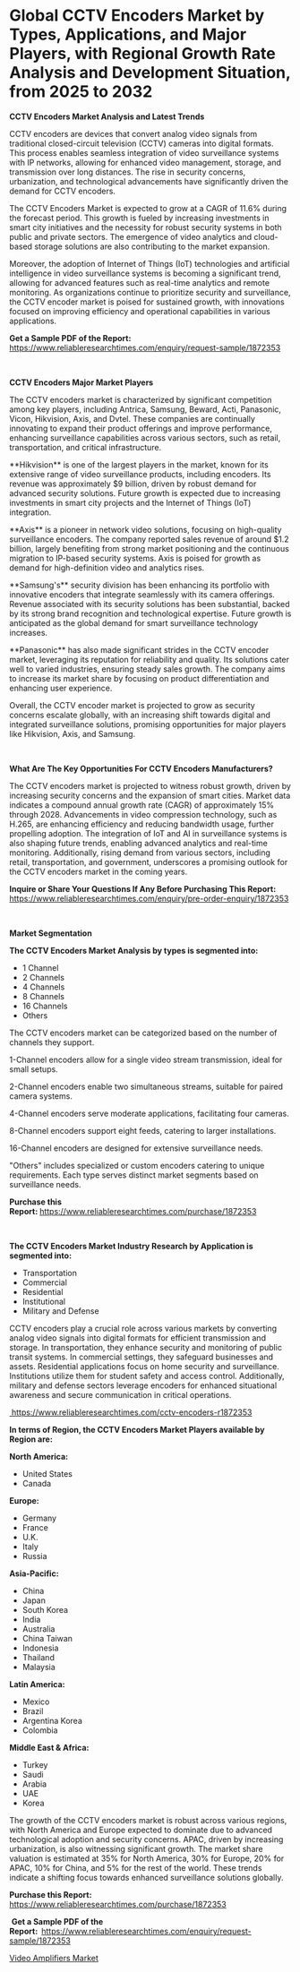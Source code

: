 <p><h1>Global CCTV Encoders Market by Types, Applications, and Major Players, with Regional Growth Rate Analysis and Development Situation, from 2025 to 2032</h1></p><p><strong>CCTV Encoders Market Analysis and Latest Trends</strong></p>
<p><p>CCTV encoders are devices that convert analog video signals from traditional closed-circuit television (CCTV) cameras into digital formats. This process enables seamless integration of video surveillance systems with IP networks, allowing for enhanced video management, storage, and transmission over long distances. The rise in security concerns, urbanization, and technological advancements have significantly driven the demand for CCTV encoders.</p><p>The CCTV Encoders Market is expected to grow at a CAGR of 11.6% during the forecast period. This growth is fueled by increasing investments in smart city initiatives and the necessity for robust security systems in both public and private sectors. The emergence of video analytics and cloud-based storage solutions are also contributing to the market expansion. </p><p>Moreover, the adoption of Internet of Things (IoT) technologies and artificial intelligence in video surveillance systems is becoming a significant trend, allowing for advanced features such as real-time analytics and remote monitoring. As organizations continue to prioritize security and surveillance, the CCTV encoder market is poised for sustained growth, with innovations focused on improving efficiency and operational capabilities in various applications.</p></p>
<p><strong>Get a Sample PDF of the Report:&nbsp;</strong> <a href="https://www.reliableresearchtimes.com/enquiry/request-sample/1872353?utm_campaign=1933&utm_medium=2&utm_source=Github&utm_content=ia&utm_term=12022025&utm_id=cctv-encoders">https://www.reliableresearchtimes.com/enquiry/request-sample/1872353</a></p>
<p>&nbsp;</p>
<p><strong>CCTV Encoders Major Market Players</strong></p>
<p><p>The CCTV encoders market is characterized by significant competition among key players, including Antrica, Samsung, Beward, Acti, Panasonic, Vicon, Hikvision, Axis, and Dvtel. These companies are continually innovating to expand their product offerings and improve performance, enhancing surveillance capabilities across various sectors, such as retail, transportation, and critical infrastructure.</p><p>**Hikvision** is one of the largest players in the market, known for its extensive range of video surveillance products, including encoders. Its revenue was approximately $9 billion, driven by robust demand for advanced security solutions. Future growth is expected due to increasing investments in smart city projects and the Internet of Things (IoT) integration.</p><p>**Axis** is a pioneer in network video solutions, focusing on high-quality surveillance encoders. The company reported sales revenue of around $1.2 billion, largely benefiting from strong market positioning and the continuous migration to IP-based security systems. Axis is poised for growth as demand for high-definition video and analytics rises.</p><p>**Samsung's** security division has been enhancing its portfolio with innovative encoders that integrate seamlessly with its camera offerings. Revenue associated with its security solutions has been substantial, backed by its strong brand recognition and technological expertise. Future growth is anticipated as the global demand for smart surveillance technology increases.</p><p>**Panasonic** has also made significant strides in the CCTV encoder market, leveraging its reputation for reliability and quality. Its solutions cater well to varied industries, ensuring steady sales growth. The company aims to increase its market share by focusing on product differentiation and enhancing user experience.</p><p>Overall, the CCTV encoder market is projected to grow as security concerns escalate globally, with an increasing shift towards digital and integrated surveillance solutions, promising opportunities for major players like Hikvision, Axis, and Samsung.</p></p>
<p>&nbsp;</p>
<p><strong>What Are The Key Opportunities For CCTV Encoders Manufacturers?</strong></p>
<p><p>The CCTV encoders market is projected to witness robust growth, driven by increasing security concerns and the expansion of smart cities. Market data indicates a compound annual growth rate (CAGR) of approximately 15% through 2028. Advancements in video compression technology, such as H.265, are enhancing efficiency and reducing bandwidth usage, further propelling adoption. The integration of IoT and AI in surveillance systems is also shaping future trends, enabling advanced analytics and real-time monitoring. Additionally, rising demand from various sectors, including retail, transportation, and government, underscores a promising outlook for the CCTV encoders market in the coming years.</p></p>
<p><strong>Inquire or Share Your Questions If Any Before Purchasing This Report:</strong> <a href="https://www.reliableresearchtimes.com/enquiry/pre-order-enquiry/1872353?utm_campaign=1933&utm_medium=2&utm_source=Github&utm_content=ia&utm_term=12022025&utm_id=cctv-encoders">https://www.reliableresearchtimes.com/enquiry/pre-order-enquiry/1872353</a></p>
<p>&nbsp;</p>
<p><strong>Market Segmentation</strong></p>
<p><strong>The CCTV Encoders Market Analysis by types is segmented into:</strong></p>
<p><ul><li>1 Channel</li><li>2 Channels</li><li>4 Channels</li><li>8 Channels</li><li>16 Channels</li><li>Others</li></ul></p>
<p><p>The CCTV encoders market can be categorized based on the number of channels they support. </p><p>1-Channel encoders allow for a single video stream transmission, ideal for small setups. </p><p>2-Channel encoders enable two simultaneous streams, suitable for paired camera systems. </p><p>4-Channel encoders serve moderate applications, facilitating four cameras. </p><p>8-Channel encoders support eight feeds, catering to larger installations. </p><p>16-Channel encoders are designed for extensive surveillance needs. </p><p>"Others" includes specialized or custom encoders catering to unique requirements. Each type serves distinct market segments based on surveillance needs.</p></p>
<p><strong>Purchase this Report:&nbsp;</strong><a href="https://www.reliableresearchtimes.com/purchase/1872353?utm_campaign=1933&utm_medium=2&utm_source=Github&utm_content=ia&utm_term=12022025&utm_id=cctv-encoders">https://www.reliableresearchtimes.com/purchase/1872353</a></p>
<p>&nbsp;</p>
<p><strong>The CCTV Encoders Market Industry Research by Application is segmented into:</strong></p>
<p><ul><li>Transportation</li><li>Commercial</li><li>Residential</li><li>Institutional</li><li>Military and Defense</li></ul></p>
<p><p>CCTV encoders play a crucial role across various markets by converting analog video signals into digital formats for efficient transmission and storage. In transportation, they enhance security and monitoring of public transit systems. In commercial settings, they safeguard businesses and assets. Residential applications focus on home security and surveillance. Institutions utilize them for student safety and access control. Additionally, military and defense sectors leverage encoders for enhanced situational awareness and secure communication in critical operations.</p></p>
<p><a href="https://www.reliableresearchtimes.com/cctv-encoders-r1872353?utm_campaign=1933&utm_medium=2&utm_source=Github&utm_content=ia&utm_term=12022025&utm_id=cctv-encoders">&nbsp;https://www.reliableresearchtimes.com/cctv-encoders-r1872353</a></p>
<p><strong>In terms of Region, the CCTV Encoders Market Players available by Region are:</strong></p>
<p>
    <p> <strong> North America: </strong>
        <ul>
            <li>United States</li>
            <li>Canada</li>
        </ul>
        </p> 
    <p> <strong> Europe: </strong>
        <ul>
            <li>Germany</li>
            <li>France</li>
            <li>U.K.</li>
            <li>Italy</li>
            <li>Russia</li>
        </ul>
        </p> 
    <p> <strong> Asia-Pacific: </strong>
        <ul>
            <li>China</li>
            <li>Japan</li>
            <li>South Korea</li>
            <li>India</li>
            <li>Australia</li>
            <li>China Taiwan</li>
            <li>Indonesia</li>
            <li>Thailand</li>
            <li>Malaysia</li>
        </ul>
        </p> 
    <p> <strong> Latin America: </strong>
        <ul>
            <li>Mexico</li>
            <li>Brazil</li>
            <li>Argentina Korea</li>
            <li>Colombia</li>
        </ul>
        </p> 
    <p> <strong> Middle East & Africa: </strong>
        <ul>
            <li>Turkey</li>
            <li>Saudi</li>
            <li>Arabia</li>
            <li>UAE</li>
            <li>Korea</li>
        </ul>
    </p>
    </p>
<p><p>The growth of the CCTV encoders market is robust across various regions, with North America and Europe expected to dominate due to advanced technological adoption and security concerns. APAC, driven by increasing urbanization, is also witnessing significant growth. The market share valuation is estimated at 35% for North America, 30% for Europe, 20% for APAC, 10% for China, and 5% for the rest of the world. These trends indicate a shifting focus towards enhanced surveillance solutions globally.</p></p>
<p><strong>Purchase this Report: </strong><a href="https://www.reliableresearchtimes.com/purchase/1872353?utm_campaign=1933&utm_medium=2&utm_source=Github&utm_content=ia&utm_term=12022025&utm_id=cctv-encoders">https://www.reliableresearchtimes.com/purchase/1872353</a></p>
<p>&nbsp;<strong>Get a Sample PDF of the Report:&nbsp;&nbsp;</strong><a href="https://www.reliableresearchtimes.com/enquiry/request-sample/1872353?utm_campaign=1933&utm_medium=2&utm_source=Github&utm_content=ia&utm_term=12022025&utm_id=cctv-encoders">https://www.reliableresearchtimes.com/enquiry/request-sample/1872353</a></p>
<p><strong></strong></p>
<p><p><a href="https://github.com/nathandecarvalho/Market-Research-Report-List-6/blob/main/video-amplifiers-market.md?utm_campaign=1933&utm_medium=2&utm_source=Github&utm_content=ia&utm_term=12022025&utm_id=cctv-encoders">Video Amplifiers Market</a></p></p>